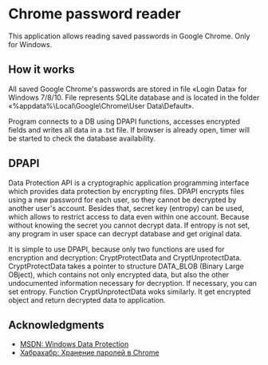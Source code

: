 # Chrome password reader

This application allows reading saved passwords in Google Chrome. Only for Windows.

## How it works

All saved Google Chrome's passwords are stored in file «Login Data» for Windows 7/8/10. File represents SQLite database and is located in the folder «%appdata%\Local\Google\Chrome\User Data\Default».
 
Program connects to a DB using DPAPI functions, accesses encrypted fields and writes all data in a .txt file. If browser is already open, timer will be started to check the database availability.

## DPAPI
Data Protection API is a cryptographic application programming interface which provides data protection by encrypting files. DPAPI encrypts files using a new password for each user, so they cannot be decrypted by another user's account. Besides that, secret key (entropy) can be used, which allows to restrict access to data even within one account. Because without knowing the secret you cannot decrypt data. If entropy is not set, any program in user space can decrypt database and get original data.

It is simple to use DPAPI, because only two functions are used for encryption and decryption: CryptProtectData and CryptUnprotectData. CryptProtectData takes a pointer to structure DATA_BLOB (Binary Large OBject), which contains not only encrypted data, but also the other undocumented information necessary for decryption. If necessary, you can set entropy. Function CryptUnprotectData woks similarly. It get encrypted object and return decrypted data to application.

## Acknowledgments

* [MSDN: Windows Data Protection](https://msdn.microsoft.com/en-us/library/ms995355.aspx)
* [Хабрахабр: Хранение паролей в Chrome](https://habrahabr.ru/post/134982/)
